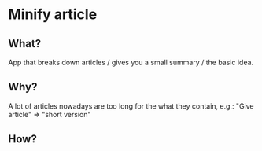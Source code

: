 # Minify article

## What?

App that breaks down articles / gives you a small summary / the basic idea.

## Why?

A lot of articles nowadays are too long for the what they contain, e.g.: "Give article" => "short version"

## How?
